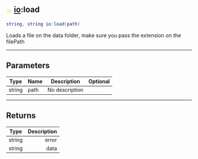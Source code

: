 ## ![shared](../../.gitbook/assets/shared.png) [io](io):load

```lua
string, string io:load(path)
```

Loads a file on the data folder, make sure you pass the extension on the filePath

------
## Parameters

| Type   | Name | Description | Optional |
| ------ | ---- | ----------- | -------: |
| string | path | No description |  |


------
## Returns

| Type   | Description |
| ------ | ----------: |
| string | error |
| string | data |

